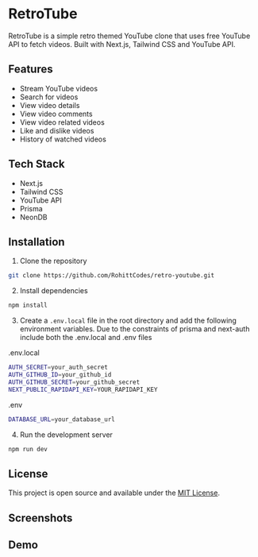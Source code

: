 # RetroTube

RetroTube is a simple retro themed YouTube clone that uses free YouTube API to fetch videos. Built with Next.js, Tailwind CSS and YouTube API.

## Features

- Stream YouTube videos
- Search for videos
- View video details
- View video comments
- View video related videos
- Like and dislike videos
- History of watched videos

## Tech Stack

- Next.js
- Tailwind CSS
- YouTube API
- Prisma
- NeonDB

## Installation

1. Clone the repository

```bash
git clone https://github.com/RohittCodes/retro-youtube.git
```

2. Install dependencies

```bash
npm install
```

3. Create a `.env.local` file in the root directory and add the following environment variables. Due to the constraints of prisma and next-auth include both the .env.local and .env files

.env.local
```bash
AUTH_SECRET=your_auth_secret
AUTH_GITHUB_ID=your_github_id
AUTH_GITHUB_SECRET=your_github_secret
NEXT_PUBLIC_RAPIDAPI_KEY=YOUR_RAPIDAPI_KEY
```

.env
```bash
DATABASE_URL=your_database_url
```

4. Run the development server

```bash
npm run dev
```

## License

This project is open source and available under the [MIT License](LICENSE).

## Screenshots


## Demo
